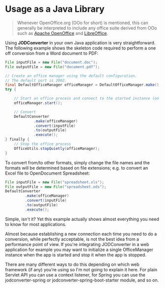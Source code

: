 # Usage as a Java Library

> Whenever OpenOffice.org (OOo for short) is mentioned, this can generally be interpreted to include any office suite derived from OOo such as [Apache OpenOffice](https://www.openoffice.org) and [LibreOffice](https://www.libreoffice.org).

Using **JODConverter** in your own Java application is very straightforward. The following example shows the skeleton code required to perform a one off conversion from a Word document to PDF:

```java
File inputFile = new File("document.doc");
File outputFile = new File("document.pdf");

// Create an office manager using the default configuration.
// The default port is 2002.
final DefaultOfficeManager officeManager = DefaultOfficeManager.make(); 
try {

    // Start an office process and connect to the started instance (on port 2002).
    officeManager.start();

    // Convert
    DefaultConverter
             .make(officeManager)
             .convert(inputFile)
             .to(outputFile)
             .execute();
} finally {
    // Stop the office process
    OfficeUtils.stopQuietly(officeManager);
}
```

To convert from/to other formats, simply change the file names and the formats will be determined based on file extensions; e.g. to convert an Excel file to OpenDocument Spreadsheet:


```java
File inputFile = new File("spreadsheet.xls");
File outputFile = new File("spreadsheet.ods");
DefaultConverter
         .make(officeManager)
         .convert(inputFile)
         .to(outputFile)
         .execute();
```

Simple, isn't it? Yet this example actually shows almost everything you need to know for most applications.

Almost because establishing a new connection each time you need to do a conversion, while perfectly acceptable, is not the best idea from a performance point of view. If you're integrating JODConverter in a web application for example you may want to initialize a single OfficeManager instance when the app is started and stop it when the app is stopped.

There are many different ways to do this depending on which web framework (if any) you're using so I'm not going to explain it here. For plain Servlet API you can use a context listener, for Spring you can use the jodconverter-spring or jodconverter-spring-boot-starter module, and so on.